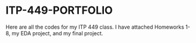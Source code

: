 # ITP-449-PORTFOLIO

Here are all the codes for my ITP 449 class. I have attached Homeworks 1-8, my EDA project, and my final project. 
